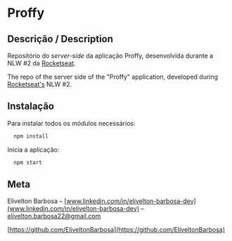# Proffy

## Descrição / Description
  Repositório do *server-side* da aplicação Proffy, desenvolvida durante a NLW #2 da [Rocketseat](https://rocketseat.com.br/). 
  
  The repo of the server side of the "Proffy" application, developed during [Rocketseat's](https://rocketseat.com.br/) NLW #2. 

## Instalação
  
  Para instalar todos os módulos necessários:
  ```sh
    npm install
  ```
  Inicia a aplicação:
  ```sh
    npm start
  ```
  
  ## Meta

Elivelton Barbosa – [www.linkedin.com/in/elivelton-barbosa-dev](www.linkedin.com/in/elivelton-barbosa-dev) – elivelton.barbosa22@gmail.com

[https://github.com/EliveltonBarbosa](https://github.com/EliveltonBarbosa)
